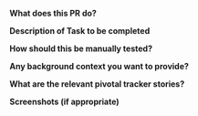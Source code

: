 **What does this PR do?**

**Description of Task to be completed**

**How should this be manually tested?**

**Any background context you want to provide?**

**What are the relevant pivotal tracker stories?**

**Screenshots (if appropriate)**